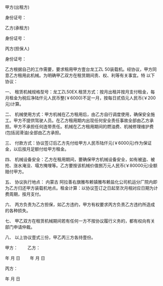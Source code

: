 
 


甲方(出租方)


身份证号：


乙方(承租方)


身份证号：


丙方(担保人)


身份证号：


乙方根据自己的工作需要，要求租用甲方壹台龙工ZL 50装载机。经协议，甲方同意乙方租用此机械。为明确甲乙双方在租赁期间责、权、利等有关事宜。特 以下协议：


一、 租赁机械规格型号：龙工ZL50EX.租赁方式：按月出租并按月支付租金，每月租金为税后净陆仟元人民币整(￥6000)不足一月，按每日贰佰元人民币(￥200元)计算。


二、 机械使用方式：甲方机械在乙方租用后，由乙方自行调度使用，确保安全施工。甲方不提供驾驶人员。在乙方租用期内出现任何安全责任事故全部由乙方承担。甲方不承担任何连带责任。机械在乙方租用期间的燃油费、机械修理维护费(包括润滑油)全部由乙方承担。


三、 付款方式：协议签订后乙方先付给甲方人民币陆仟元(￥6000元)作为保证金，以后按月足额付给甲方租金。


四、 机械设备安全：乙方在租用期间，要确保甲方机械设备安全，如有被盗、被抢、涨水淹没、塌方掩埋等。乙方要按该机械价值捌万元人民币(￥80000元)全额赔付甲方。


五、 协议执行地点：
内蒙古
阿拉善右旗雅布赖镇雅布赖盐化公司机运分厂院内即为乙方归还甲方装载机地点。租金计算：以协议签订之日起至次月相对应日期为计费周期，按月支付。


六、 丙方负责为乙方担保，如乙方违约，甲方有权要求丙方负责乙方违约所造成的各种损失。


七、 甲乙双方在租赁机械期间若有任何一方不按协议履行义务的，都有权向有关部门申请仲裁。


八、 以上协议壹式三份，甲乙丙三方各持壹份。


甲方： 　　乙方：


年 月 日 　　年 月 日


丙方：


年 月 日
 


 

 
 
 
 
 
  


  
 

  


  


  
 
 
 
 

